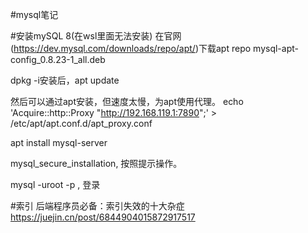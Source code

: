 #mysql笔记

#安装mySQL 8(在wsl里面无法安装)
在官网(https://dev.mysql.com/downloads/repo/apt/)下载apt repo mysql-apt-config_0.8.23-1_all.deb

dpkg -i安装后，apt update

然后可以通过apt安装，但速度太慢，为apt使用代理。
echo 'Acquire::http::Proxy "http://192.168.119.1:7890";' > /etc/apt/apt.conf.d/apt_proxy.conf

apt install mysql-server

mysql_secure_installation, 按照提示操作。

mysql -uroot -p , 登录

#索引
后端程序员必备：索引失效的十大杂症  https://juejin.cn/post/6844904015872917517